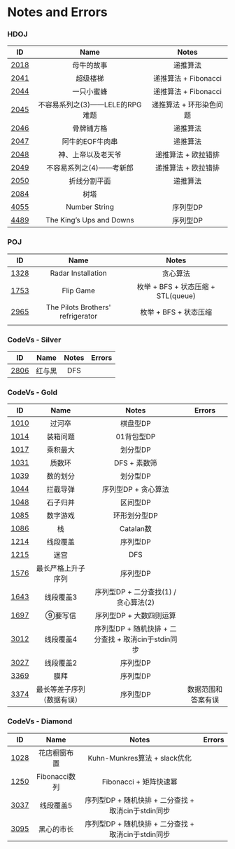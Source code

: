 # Notes and Errors

### HDOJ

|                    ID                    |           Name           |       Notes       |
| :--------------------------------------: | :----------------------: | :---------------: |
| [2018](http://acm.hdu.edu.cn/showproblem.php?pid=2018) |          母牛的故事           |       递推算法        |
| [2041](http://acm.hdu.edu.cn/showproblem.php?pid=2041) |           超级楼梯           | 递推算法 +  Fibonacci |
| [2044](http://acm.hdu.edu.cn/showproblem.php?pid=2044) |          一只小蜜蜂           | 递推算法 +  Fibonacci |
| [2045](http://acm.hdu.edu.cn/showproblem.php?pid=2045) |  不容易系列之(3)——LELE的RPG难题   |   递推算法 + 环形染色问题   |
| [2046](http://acm.hdu.edu.cn/showproblem.php?pid=2046) |          骨牌铺方格           |       递推算法        |
| [2047](http://acm.hdu.edu.cn/showproblem.php?pid=2047) |        阿牛的EOF牛肉串         |       递推算法        |
| [2048](http://acm.hdu.edu.cn/showproblem.php?pid=2048) |        神、上帝以及老天爷         |    递推算法 + 欧拉错排    |
| [2049](http://acm.hdu.edu.cn/showproblem.php?pid=2049) |      不容易系列之(4)——考新郎      |    递推算法 + 欧拉错排    |
| [2050](http://acm.hdu.edu.cn/showproblem.php?pid=2050) |          折线分割平面          |       递推算法        |
| [2084](http://acm.hdu.edu.cn/showproblem.php?pid=2084) |            树塔            |                   |
| [4055](http://acm.hdu.edu.cn/showproblem.php?pid=4055) |      Number String       |       序列型DP       |
| [4489](http://acm.hdu.edu.cn/showproblem.php?pid=4489) | The King’s Ups and Downs |       序列型DP       |

### POJ

|                   ID                   |               Name                |            Notes             |
| :------------------------------------: | :-------------------------------: | :--------------------------: |
| [1328](http://poj.org/problem?id=1328) |        Radar Installation         |             贪心算法             |
| [1753](http://poj.org/problem?id=1753) |             Flip Game             | 枚举 + BFS + 状态压缩 + STL(queue) |
| [2965](http://poj.org/problem?id=2965) | The Pilots Brothers' refrigerator |       枚举 + BFS + 状态压缩        |
|                                        |                                   |                              |



### CodeVs - Silver

|                   ID                   | Name | Notes | Errors |
| :------------------------------------: | :--: | :---: | :----: |
| [2806](http://codevs.cn/problem/2806/) | 红与黑  |  DFS  |        |

### CodeVs - Gold

|                   ID                   |     Name      |                Notes                 |  Errors   |
| :------------------------------------: | :-----------: | :----------------------------------: | :-------: |
| [1010](http://codevs.cn/problem/1010/) |      过河卒      |                棋盘型DP                 |           |
| [1014](http://codevs.cn/problem/1014/) |     装箱问题      |               01背包型DP                |           |
| [1017](http://codevs.cn/problem/1017/) |     乘积最大      |                划分型DP                 |           |
| [1031](http://codevs.cn/problem/1031/) |      质数环      |              DFS + 素数筛               |           |
| [1039](http://codevs.cn/problem/1039/) |     数的划分      |                划分型DP                 |           |
| [1044](http://codevs.cn/problem/1044/) |     拦截导弹      |             序列型DP + 贪心算法             |           |
| [1048](http://codevs.cn/problem/1048/) |     石子归并      |                区间型DP                 |           |
| [1085](http://codevs.cn/problem/1085/) |     数字游戏      |               环形划分型DP                |           |
| [1086](http://codevs.cn/problem/1086/) |       栈       |               Catalan数               |           |
| [1214](http://codevs.cn/problem/1214/) |     线段覆盖      |                序列型DP                 |           |
| [1215](http://codevs.cn/problem/1215/) |      迷宫       |                 DFS                  |           |
| [1576](http://codevs.cn/problem/1576/) |   最长严格上升子序列   |                序列型DP                 |           |
| [1643](http://codevs.cn/problem/1643/) |     线段覆盖3     |      序列型DP + 二分查找(1) / 贪心算法(2)       |           |
| [1697](http://codevs.cn/problem/1697/) |     ⑨要写信      |            序列型DP + 大数四则运算            |           |
| [3012](http://codevs.cn/problem/3012/) |     线段覆盖4     | 序列型DP + 随机快排 + 二分查找 +  取消cin于stdin同步 |           |
| [3027](http://codevs.cn/problem/3027/) |     线段覆盖2     |                序列型DP                 |           |
| [3369](http://codevs.cn/problem/3369/) |      膜拜       |                序列型DP                 |           |
| [3374](http://codevs.cn/problem/3374/) | 最长等差子序列（数据有误） |                序列型DP                 | 数据范围和答案有误 |

### CodeVs - Diamond

|                   ID                   |    Name     |                Notes                 | Errors |
| :------------------------------------: | :---------: | :----------------------------------: | :----: |
| [1028](http://codevs.cn/problem/1028/) |   花店橱窗布置    |       Kuhn-Munkres算法 + slack优化       |        |
| [1250](http://codevs.cn/problem/1250/) | Fibonacci数列 |          Fibonacci + 矩阵快速幂           |        |
| [3037](http://codevs.cn/problem/3037/) |    线段覆盖5    | 序列型DP + 随机快排 + 二分查找 +  取消cin于stdin同步 |        |
| [3095](http://codevs.cn/problem/3095/) |    黑心的市长    | 序列型DP + 随机快排 + 二分查找 +  取消cin于stdin同步 |        |
